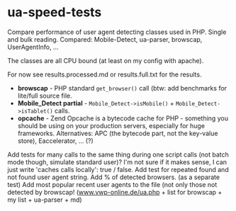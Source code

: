 ua-speed-tests
==============

Compare performance of user agent detecting classes used in PHP. Single and bulk reading. Compared: Mobile-Detect, ua-parser, browscap, UserAgentInfo, ...

The classes are all CPU bound (at least on my config with apache).

For now see results.processed.md or results.full.txt for the results.

* **browscap** - PHP standard `get_browser()` call (btw: add benchmarks for lite/full source file.
* **Mobile_Detect partial** - `Mobile_Detect->isMobile()` + `Mobile_Detect->isTablet()` calls.
* **opcache** - Zend Opcache is a bytecode cache for PHP - something you should be using on your production servers, especially for huge frameworks. Alternatives: APC (the bytecode part, not the key-value store), Eaccelerator, ... (?)


Add tests for many calls to the same thing during one script calls (not batch mode though, simulate standard user)? I'm not sure if it makes sense, I can just write 'caches calls locally': true / false.
Add test for repeated found and not found user agent string.
Add % of detected browsers. (as a separate test)
Add most popular recent user agents to the file (not only those not detected by browscap! (www.vwp-online.de/ua.php + list for browscap + my list + ua-parser + md)
